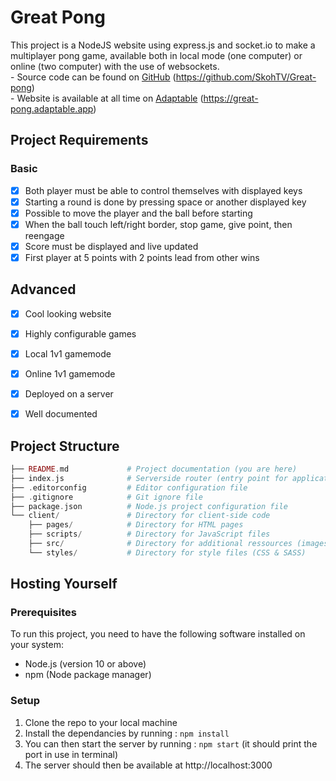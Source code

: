 # Great Pong
This project is a NodeJS website using express.js and socket.io to make a multiplayer pong game, available both in local mode (one computer) or online (two computer) with the use of websockets.<br>
\- Source code can be found on [GitHub](https://github.com/SkohTV/Great-pong) (https://github.com/SkohTV/Great-pong)<br>
\- Website is available at all time on [Adaptable](https://great-pong.adaptable.app) (https://great-pong.adaptable.app)



## Project Requirements

### Basic
- [x] Both player must be able to control themselves with displayed keys
- [x] Starting a round is done by pressing space or another displayed key
- [x] Possible to move the player and the ball before starting
- [x] When the ball touch left/right border, stop game, give point, then reengage
- [x] Score must be displayed and live updated
- [x] First player at 5 points with 2 points lead from other wins

## Advanced
- [x] Cool looking website
- [x] Highly configurable games
- [x] Local 1v1 gamemode
- [x] Online 1v1 gamemode
- [x] Deployed on a server
- [x] Well documented



## Project Structure

<!-- The php tag is just for the color scheme to be cool looking on github -->
```php
├── README.md             # Project documentation (you are here)
├── index.js              # Serverside router (entry point for application)
├── .editorconfig         # Editor configuration file
├── .gitignore            # Git ignore file
├── package.json          # Node.js project configuration file
└── client/               # Directory for client-side code
    ├── pages/            # Directory for HTML pages
    ├── scripts/          # Directory for JavaScript files
    ├── src/              # Directory for additional ressources (images)
    └── styles/           # Directory for style files (CSS & SASS)
```



## Hosting Yourself

### Prerequisites
To run this project, you need to have the following software installed on your system:

- Node.js (version 10 or above)
- npm (Node package manager)

### Setup
1. Clone the repo to your local machine
2. Install the dependancies by running : `npm install`
3. You can then start the server by running : `npm start` (it should print the port in use in terminal)
4. The server should then be available at http://localhost:3000